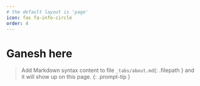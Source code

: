 ```yaml
---
# the default layout is 'page'
icon: fas fa-info-circle
order: 4
---
```

# Ganesh here


> Add Markdown syntax content to file `_tabs/about.md`{: .filepath } and it will show up on this page.
{: .prompt-tip }
